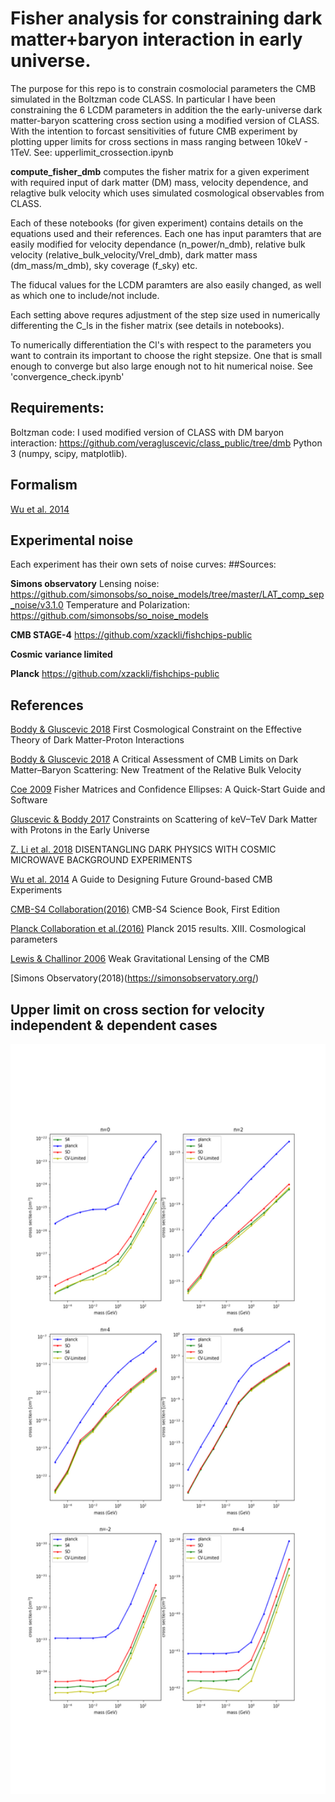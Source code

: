 # Fisher analysis for constraining dark matter+baryon interaction in early universe. 

The purpose for this repo is to constrain cosmolocial parameters the CMB simulated in the Boltzman code CLASS. In particular I have been constraining the 6 LCDM parameters in addition the the early-universe dark matter-baryon scattering cross section using a modified version of CLASS. With the intention to forcast sensitivities of future CMB experiment by plotting upper limits for cross sections in mass ranging between 10keV - 1TeV. See: upperlimit_crossection.ipynb

<b>compute_fisher_dmb</b> computes the fisher matrix for a given experiment with required input of dark matter (DM) mass, velocity dependence, and relagtive bulk velocity which uses simulated cosmological observables from CLASS.

Each of these notebooks (for given experiment) contains details on the equations used and their references. Each one has input paramters that are easily modified for velocity dependance (n_power/n_dmb), relative bulk velocity (relative_bulk_velocity/Vrel_dmb), dark matter mass (dm_mass/m_dmb), sky coverage (f_sky) etc.

The fiducal values for the LCDM paramters are also easily changed, as well as which one to include/not include.

Each setting above requres adjustment of the step size used in numerically differenting the C_ls in the fisher matrix (see details in notebooks).

To numerically differentiation the Cl's with respect to the parameters you want to contrain its important to choose the right stepsize. One that is small enough to converge but also large enough not to hit numerical noise. See 'convergence_check.ipynb'
## Requirements:
Boltzman code: I used modified version of CLASS with DM baryon interaction: https://github.com/veragluscevic/class_public/tree/dmb
Python 3 (numpy, scipy, matplotlib).



## Formalism
 

[Wu et al. 2014](https://arxiv.org/abs/1402.4108)


## Experimental noise
Each experiment has their own sets of noise curves:
##Sources: 

<b>Simons observatory</b>
Lensing noise: https://github.com/simonsobs/so_noise_models/tree/master/LAT_comp_sep_noise/v3.1.0
Temperature and Polarization: https://github.com/simonsobs/so_noise_models

<b>CMB STAGE-4</b>
https://github.com/xzackli/fishchips-public

<b>Cosmic variance limited</b>

<b>Planck</b>
https://github.com/xzackli/fishchips-public

## References

[Boddy & Gluscevic 2018](https://arxiv.org/abs/1801.08609.pdf) First Cosmological Constraint on the Effective Theory of Dark Matter-Proton Interactions

[Boddy & Gluscevic 2018](https://arxiv.org/pdf/1808.00001.pdf) A Critical Assessment of CMB Limits on Dark Matter–Baryon Scattering:
New Treatment of the Relative Bulk Velocity

[Coe 2009](https://arxiv.org/pdf/0906.4123.pdf) Fisher Matrices and Confidence Ellipses: A Quick-Start Guide and Software

[Gluscevic & Boddy 2017](https://arxiv.org/pdf/1712.07133.pdf) Constraints on Scattering of keV–TeV Dark Matter with Protons in the Early
Universe

[Z. Li et al. 2018](https://arxiv.org/pdf/1806.10165.pdf) DISENTANGLING DARK PHYSICS WITH COSMIC MICROWAVE BACKGROUND EXPERIMENTS

[Wu et al. 2014](https://arxiv.org/pdf/1402.4108.pdf) A Guide to Designing Future Ground-based CMB Experiments

[CMB-S4 Collaboration(2016)](https://arxiv.org/pdf/1610.02743.pdf) CMB-S4 Science Book, First Edition

[Planck Collaboration et al.(2016)](https://arxiv.org/pdf/1502.01589.pdf) Planck 2015 results. XIII. Cosmological parameters

[Lewis & Challinor 2006](https://arxiv.org/pdf/astro-ph/0601594.pdf) Weak Gravitational Lensing of the CMB

[Simons Observatory(2018)(https://simonsobservatory.org/)

## Upper limit on cross section for velocity independent & dependent cases
<img src="fisher_plots/upperlimit_crosssection_all.png " width="900" height="1200">

